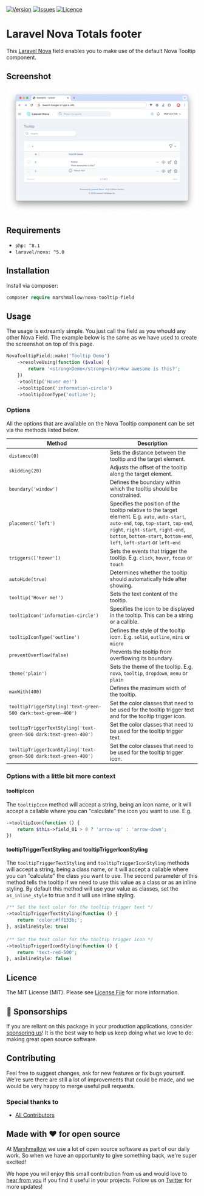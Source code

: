 [![Version](https://img.shields.io/packagist/v/marshmallow/nova-tooltip-field)](https://github.com/marshmallow-packages/nova-tooltip-field)
[![Issues](https://img.shields.io/github/issues/marshmallow-packages/nova-tooltip-field)](https://github.com/marshmallow-packages/nova-tooltip-field)
[![Licence](https://img.shields.io/github/license/marshmallow-packages/nova-tooltip-field)](https://github.com/marshmallow-packages/nova-tooltip-field)

# Laravel Nova Totals footer
This [Laravel Nova](https://nova.laravel.com) field enables you to make use of the default Nova Tooltip component.

## Screenshot
<img src="./resources/screenshot/nova-tooltip-field-screenshot.png">

## Requirements

- `php: ^8.1`
- `laravel/nova: ^5.0`

## Installation

Install via composer:

``` php
composer require marshmallow/nova-tooltip-field
```

## Usage
The usage is extreamly simple. You just call the field as you whould any other Nova Field. The example below is the same as we have used to create the screenshot on top of this page.

```php
NovaTooltipField::make('Tooltip Demo')
    ->resolveUsing(function ($value) {
        return '<strong>Demo</strong><br/>How awesome is this?';
    })
    ->tooltip('Hover me!')
    ->tooltipIcon('information-circle')
    ->tooltipIconType('outline');
```

### Options

All the options that are available on the Nova Tooltip component can be set via the methods listed below.

| Method                | Description                                                                 |
|-----------------------|-----------------------------------------------------------------------------|
| `distance(0)` | Sets the distance between the tooltip and the target element. |
| `skidding(20)` | Adjusts the offset of the tooltip along the target element. |
| `boundary('window')` | Defines the boundary within which the tooltip should be constrained. |
| `placement('left')` | Specifies the position of the tooltip relative to the target element. E.g. `auto`, `auto-start`, `auto-end`, `top`, `top-start`, `top-end`, `right`, `right-start`, `right-end`, `bottom`, `bottom-start`, `bottom-end`, `left`, `left-start` or `left-end` |
| `triggers(['hover'])` | Sets the events that trigger the tooltip. E.g. `click`, `hover`, `focus` or `touch` |
| `autoHide(true)` | Determines whether the tooltip should automatically hide after showing. |
| `tooltip('Hover me!')`| Sets the text content of the tooltip.                                       |
| `tooltipIcon('information-circle')` | Specifies the icon to be displayed in the tooltip. This can be a string or a callble. |
| `tooltipIconType('outline')` | Defines the style of the tooltip icon. E.g. `solid`, `outline`, `mini` or `micro` |
| `preventOverflow(false)` | Prevents the tooltip from overflowing its boundary. |
| `theme('plain')` | Sets the theme of the tooltip. E.g. `nova`, `tooltip`, `dropdown`, `menu` or `plain` |
| `maxWith(400)` | Defines the maximum width of the tooltip. |
| `tooltipTriggerStyling('text-green-500 dark:text-green-400')` | Set the color classes that need to be used for the tooltip trigger text and for the tooltip trigger icon. |
| `tooltipTriggerTextStyling('text-green-500 dark:text-green-400')` | Set the color classes that need to be used for the tooltip trigger text. |
| `tooltipTriggerIconStyling('text-green-500 dark:text-green-400')` | Set the color classes that need to be used for the tooltip trigger icon. |

### Options with a little bit more context
#### tooltipIcon
The `tooltipIcon` method will accept a string, being an icon name, or it will accept a callable where you can "calculate" the icon you want to use. E.g.

```php
->tooltipIcon(function () {
    return $this->field_01 > 0 ? 'arrow-up' : 'arrow-down';
})
```

#### tooltipTriggerTextStyling and tooltipTriggerIconStyling
The `tooltipTriggerTextStyling` and `tooltipTriggerIconStyling` methods will accept a string, being a class name, or it will accept a callable where you can "calculate" the class you want to use. The second parameter of this method tells the tooltip if we need to use this value as a class or as an inline styling. By default this method will use your value as classes, set the `as_inline_style` to true and it will use inline styling.

```php
/** Set the text color for the tooltip trigger text */
->tooltipTriggerTextStyling(function () {
    return 'color:#ff133b;';
}, asInlineStyle: true)

/** Set the text color for the tooltip trigger icon */
->tooltipTriggerIconStyling(function () {
    return 'text-red-500';
}, asInlineStyle: false)
```

## Licence

The MIT License (MIT). Please see [License File](LICENCE) for more information.

## 💖 Sponsorships

If you are reliant on this package in your production applications, consider [sponsoring us](https://github.com/sponsors/marshmallow-packages)! It is the best way to help us keep doing what we love to do: making great open source software.

## Contributing

Feel free to suggest changes, ask for new features or fix bugs yourself. We're sure there are still a lot of improvements that could be made, and we would be very happy to merge useful pull requests.

### Special thanks to
-   [All Contributors](../../contributors)

## Made with ❤️ for open source

At [Marshmallow](https://marshmallow.nl) we use a lot of open source software as part of our daily work.
So when we have an opportunity to give something back, we're super excited!

We hope you will enjoy this small contribution from us and would love to [hear from you](mailto:hello@marshmallow.nl) if you find it useful in your projects. Follow us on [Twitter](https://x.com/marshmallow_dev) for more updates!
